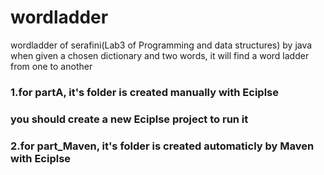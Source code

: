 # wordladder
wordladder of serafini(Lab3 of Programming and data structures) by java 
when given a chosen dictionary and two words, it will find a word ladder from one to another

### 1.for partA, it's folder is created manually with Eciplse
###   you should create a new Eciplse project to run it 
### 2.for part_Maven, it's folder is created automaticly by Maven with Eciplse
